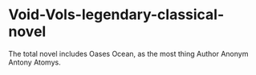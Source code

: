 # Void-Vols-legendary-classical-novel
The total novel includes Oases Ocean, as the most thing Author Anonym Antony Atomys.
